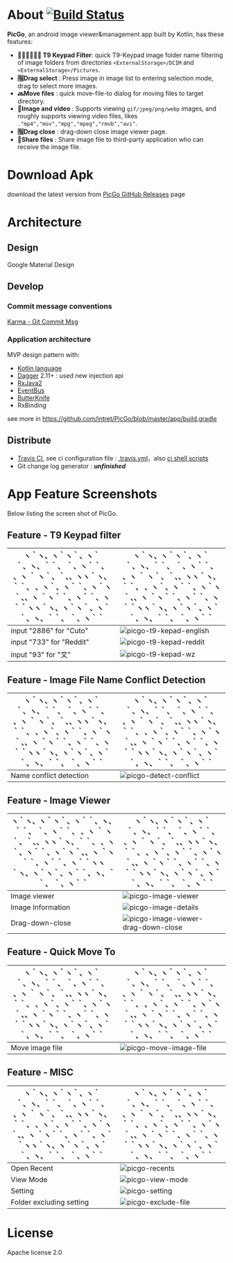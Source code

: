 # About [![Build Status](https://travis-ci.org/intret/PicGo.svg?branch=master)](https://travis-ci.org/intret/PicGo)

**PicGo**, an android image viewer&management app built by Kotlin, has these features:

- **👍🏻👍🏻👍🏻 T9 Keypad Filter**: quick T9-Keypad image folder name filtering of image folders from directories `<ExternalStorage>/DCIM` and `<ExternalStorage>/Pictures`.
- **🈯️Drag select** : Press image in image list to entering selection mode, drag to select more images.
- **🔜Move files** : quick move-file-to dialog for moving files to target directory.
- **🌁Image and video** : Supports viewing `gif/jpeg/png/webp` images, and roughly supports viewing video files, likes `."mp4","mov","mpg","mpeg","rmvb","avi"`.
- **🈯️Drag close** : drag-down close image viewer page.
- **🍟Share files** : Share image file to third-party application who can receive the image file.

# Download Apk 

download the latest version from [PicGo GitHub Releases](https://github.com/intret/PicGo/releases)  page

# Architecture

## Design

Google Material Design

## Develop

### Commit message conventions

[Karma - Git Commit Msg](http://karma-runner.github.io/2.0/dev/git-commit-msg.html)

### Application architecture

MVP design pattern with:

- [Kotlin language](https://kotlinlang.org/)
- [Dagger](https://github.com/google/dagger) 2.11+ : used new injection api
- [RxJava2](https://github.com/ReactiveX/RxJava)
- [EventBus](http://greenrobot.org/eventbus/)
- [ButterKnife](https://github.com/JakeWharton/butterknife)
- RxBinding

see more in https://github.com/intret/PicGo/blob/master/app/build.gradle

## Distribute

- [Travis CI](https://travis-ci.org/), see ci configuration file : [.travis.yml](https://github.com/intret/PicGo/blob/master/.travis.yml)，also [ci shell scripts](https://github.com/intret/PicGo/tree/master/tools/ci)
- Git change log generator : ***unfinished***

# App Feature Screenshots

Below listing the screen shot of PicGo.

## Feature - T9 Keypad filter

| ヽ｀ヽ、ヽ｀ヽ｀、ヽ｀｀、ヽ、｀｀、 ｀、ヽ｀｀、 、ヽ ｀ ヽ｀、｀、、ヽヽ｀ヽ、｀｀、 、ヽ｀、ヽ｀｀、ヽ｀ヽ｀、、ヽ ｀ヽ｀｀、ヽ｀｀、ヽ｀｀ヽヽ｀ヽ、ヽ｀ヽ｀、ヽ｀｀、ヽ、｀｀、 ｀、ヽ｀｀ | ヽ｀ヽ、ヽ｀ヽ｀、ヽ｀｀、ヽ、｀｀、 ｀、ヽ｀｀、 、ヽ ｀ ヽ｀、｀、、ヽヽ｀ヽ、｀｀、 、ヽ｀、ヽ｀｀、ヽ｀ヽ｀、、ヽ ｀ヽ｀｀、ヽ｀｀、ヽ｀｀ヽヽ｀ヽ、ヽ｀ヽ｀、ヽ｀｀、ヽ、｀｀、 ｀、ヽ｀｀ |
| ------------------------------------------------------------ | ------------------------------------------------------------ |
| input "2886" for "Cuto"                                      | ![picgo-t9-kepad-english](docs/screenshots/jpg/picgo-t9-keypad-cuto.jpg) |
| input "733" for "Reddit"                                     | ![picgo-t9-kepad-reddit](docs/screenshots/jpg/picgo-t9-keypad-english.jpg) |
| input "93" for "文"                                          | ![picgo-t9-kepad-wz](docs/screenshots/jpg/picgo-t9-keypad-wz.jpg) |

## Feature - Image File Name Conflict Detection

| ヽ｀ヽ、ヽ｀ヽ｀、ヽ｀｀、ヽ、｀｀、 ｀、ヽ｀｀、 、ヽ ｀ ヽ｀、｀、、ヽヽ｀ヽ、｀｀、 、ヽ｀、ヽ｀｀、ヽ｀ヽ｀、、ヽ ｀ヽ｀｀、ヽ｀｀、ヽ｀｀ヽヽ｀ヽ、ヽ｀ヽ｀、ヽ｀｀、ヽ、｀｀、 ｀、ヽ｀｀ | ヽ｀ヽ、ヽ｀ヽ｀、ヽ｀｀、ヽ、｀｀、 ｀、ヽ｀｀、 、ヽ ｀ ヽ｀、｀、、ヽヽ｀ヽ、｀｀、 、ヽ｀、ヽ｀｀、ヽ｀ヽ｀、、ヽ ｀ヽ｀｀、ヽ｀｀、ヽ｀｀ヽヽ｀ヽ、ヽ｀ヽ｀、ヽ｀｀、ヽ、｀｀、 ｀、ヽ｀｀ |
| ------------------------------------------------------------ | ------------------------------------------------------------ |
| Name conflict detection                                      | ![picgo-detect-conflict](docs/screenshots/jpg/picgo-detect-conflict.jpg) |


## Feature - Image Viewer

| ヽ｀ヽ、ヽ｀ヽ｀、ヽ｀｀、ヽ、｀｀、 ｀、ヽ｀｀、 、ヽ ｀ ヽ｀、｀、、ヽヽ｀ヽ、｀｀、 、ヽ｀、ヽ｀｀、ヽ｀ヽ｀、、ヽ ｀ヽ｀｀、ヽ｀｀、ヽ｀｀ヽヽ｀ヽ、ヽ｀ヽ｀、ヽ｀｀、ヽ、｀｀、 ｀、ヽ｀｀ | ヽ｀ヽ、ヽ｀ヽ｀、ヽ｀｀、ヽ、｀｀、 ｀、ヽ｀｀、 、ヽ ｀ ヽ｀、｀、、ヽヽ｀ヽ、｀｀、 、ヽ｀、ヽ｀｀、ヽ｀ヽ｀、、ヽ ｀ヽ｀｀、ヽ｀｀、ヽ｀｀ヽヽ｀ヽ、ヽ｀ヽ｀、ヽ｀｀、ヽ、｀｀、 ｀、ヽ｀｀ |
| ------------------------------------------------------------ | ------------------------------------------------------------ |
| Image viewer                                      | ![picgo-image-viewer](docs/screenshots/jpg/picgo-image-viewer.jpg) |
| Image Information                                    | ![picgo-image-details](docs/screenshots/jpg/picgo-image-details.jpg) |
| Drag-down-close                                          | ![picgo-image-viewer-drag-down-close](docs/screenshots/jpg/picgo-image-viewer-drag-down-close.jpg) |

## Feature - Quick Move To

| ヽ｀ヽ、ヽ｀ヽ｀、ヽ｀｀、ヽ、｀｀、 ｀、ヽ｀｀、 、ヽ ｀ ヽ｀、｀、、ヽヽ｀ヽ、｀｀、 、ヽ｀、ヽ｀｀、ヽ｀ヽ｀、、ヽ ｀ヽ｀｀、ヽ｀｀、ヽ｀｀ヽヽ｀ヽ、ヽ｀ヽ｀、ヽ｀｀、ヽ、｀｀、 ｀、ヽ｀｀ | ヽ｀ヽ、ヽ｀ヽ｀、ヽ｀｀、ヽ、｀｀、 ｀、ヽ｀｀、 、ヽ ｀ ヽ｀、｀、、ヽヽ｀ヽ、｀｀、 、ヽ｀、ヽ｀｀、ヽ｀ヽ｀、、ヽ ｀ヽ｀｀、ヽ｀｀、ヽ｀｀ヽヽ｀ヽ、ヽ｀ヽ｀、ヽ｀｀、ヽ、｀｀、 ｀、ヽ｀｀ |
| ------------------------------------------------------------ | ------------------------------------------------------------ |
| Move image file                                      | ![picgo-move-image-file](docs/screenshots/jpg/picgo-move-image-file.jpg) |


## Feature - MISC

| ヽ｀ヽ、ヽ｀ヽ｀、ヽ｀｀、ヽ、｀｀、 ｀、ヽ｀｀、 、ヽ ｀ ヽ｀、｀、、ヽヽ｀ヽ、｀｀、 、ヽ｀、ヽ｀｀、ヽ｀ヽ｀、、ヽ ｀ヽ｀｀、ヽ｀｀、ヽ｀｀ヽヽ｀ヽ、ヽ｀ヽ｀、ヽ｀｀、ヽ、｀｀、 ｀、ヽ｀｀ | ヽ｀ヽ、ヽ｀ヽ｀、ヽ｀｀、ヽ、｀｀、 ｀、ヽ｀｀、 、ヽ ｀ ヽ｀、｀、、ヽヽ｀ヽ、｀｀、 、ヽ｀、ヽ｀｀、ヽ｀ヽ｀、、ヽ ｀ヽ｀｀、ヽ｀｀、ヽ｀｀ヽヽ｀ヽ、ヽ｀ヽ｀、ヽ｀｀、ヽ、｀｀、 ｀、ヽ｀｀ |
| ------------------------------------------------------------ | ------------------------------------------------------------ |
| Open Recent                                     | ![picgo-recents](docs/screenshots/jpg/picgo-recents.jpg) |
| View Mode                                    | ![picgo-view-mode](docs/screenshots/jpg/picgo-view-mode.jpg) |
| Setting                                          | ![picgo-setting](docs/screenshots/jpg/picgo-setting.jpg) |
| Folder excluding setting                                          | ![picgo-exclude-file](docs/screenshots/jpg/picgo-exclude-file.jpg) |

# License

Apache license 2.0